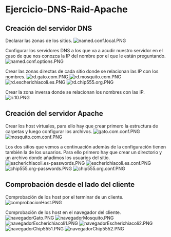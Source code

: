 # Ejercicio-DNS-Raid-Apache
## Creación del servidor DNS
Declarar las zonas de los sitios.
![named.conf.local.PNG](https://github.com/antoniodavidperez/Ejercicio-DNS-Raid-Apache/blob/master/named.conf.local.PNG)

Configurar los servidores DNS a los que va a acudir nuestro servidor en el caso de que nos conozca la IP del nombre por el que le están preguntando.
![named.conf.options.PNG](https://github.com/antoniodavidperez/Ejercicio-DNS-Raid-Apache/blob/master/named.conf.options.PNG)

Crear las zonas directas de cada sitio donde se relacionan las IP con los nombres.
![rd.gato.com.PNG](https://github.com/antoniodavidperez/Ejercicio-DNS-Raid-Apache/blob/master/rd.gato.com.PNG)
![rd.mosquito.com.PNG](https://github.com/antoniodavidperez/Ejercicio-DNS-Raid-Apache/blob/master/rd.mosquito.com.PNG)
![rd.escherichiacoli.es.PNG](https://github.com/antoniodavidperez/Ejercicio-DNS-Raid-Apache/blob/master/rd.escherichiacoli.es.PNG)
![rd.chip555.org.PNG](https://github.com/antoniodavidperez/Ejercicio-DNS-Raid-Apache/blob/master/rd.chip555.org.PNG)

Crear la zona inversa donde se relacionan los nombres con las IP.
![ri.10.PNG](https://github.com/antoniodavidperez/Ejercicio-DNS-Raid-Apache/blob/master/ri.10.PNG)

## Creación del servidor Apache
Crear los host virtuales, para ello hay que crear primero la estructura de carpetas y luego configurar los archivos.
![gato.com.conf.PNG](https://github.com/antoniodavidperez/Ejercicio-DNS-Raid-Apache/blob/master/gato.com.conf.PNG)
![mosquito.com.conf.PNG](https://github.com/antoniodavidperez/Ejercicio-DNS-Raid-Apache/blob/master/mosquito.com.conf.PNG)

Los dos sitios que vemos a continuación además de la configuración tienen también la de los usuarios. Para ello primero hay que crear un directorio y un archivo donde añadimos los usuarios del sitio.
![escherichiacoli.es-passwords.PNG](https://github.com/antoniodavidperez/Ejercicio-DNS-Raid-Apache/blob/master/escherichiacoli.es-passwords.PNG)
![escherichiacoli.es.conf.PNG](https://github.com/antoniodavidperez/Ejercicio-DNS-Raid-Apache/blob/master/escherichiacoli.es.conf.PNG)
![chip555.org-passwords.PNG](https://github.com/antoniodavidperez/Ejercicio-DNS-Raid-Apache/blob/master/chip555.org-passwords.PNG)
![chip555.org.conf.PNG](https://github.com/antoniodavidperez/Ejercicio-DNS-Raid-Apache/blob/master/chip555.org.conf.PNG)

## Comprobación desde el lado del cliente
Comprobación de los host por el terminar de un cliente.
![comprobacionHost.PNG](https://github.com/antoniodavidperez/Ejercicio-DNS-Raid-Apache/blob/master/comprobacionHost.PNG)

Comprobación de los host en el navegador del cliente.
![navegadorGato.PNG](https://github.com/antoniodavidperez/Ejercicio-DNS-Raid-Apache/blob/master/navegadorGato.PNG)
![navegadorMosquito.PNG](https://github.com/antoniodavidperez/Ejercicio-DNS-Raid-Apache/blob/master/navegadorMosquito.PNG)
![navegadorEscherichiacoli1.PNG](https://github.com/antoniodavidperez/Ejercicio-DNS-Raid-Apache/blob/master/navegadorEscherichiacoli1.PNG)
![navegadorEscherichiacoli2.PNG](https://github.com/antoniodavidperez/Ejercicio-DNS-Raid-Apache/blob/master/navegadorEscherichiacoli2.PNG)
![navegadorChip5551.PNG](https://github.com/antoniodavidperez/Ejercicio-DNS-Raid-Apache/blob/master/navegadorChip5551.PNG)
![navegadorChip5552.PNG](https://github.com/antoniodavidperez/Ejercicio-DNS-Raid-Apache/blob/master/navegadorChip5552.PNG)
